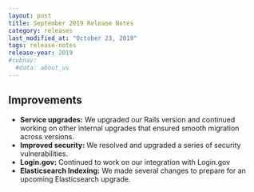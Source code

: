 ```yaml
---
layout: post
title: September 2019 Release Notes
category: releases
last_modified_at: "October 23, 2019"
tags: release-notes
release-year: 2019
#subnav:
  #data: about_us
---
```


## Improvements

* **Service upgrades:** We upgraded our Rails version and continued working on other internal upgrades that ensured smooth migration across versions.
* **Improved security:** We resolved and upgraded a series of security vulnerabilities.
* **Login.gov:** Continued to work on our integration with Login.gov
* **Elasticsearch Indexing:** We made several changes to prepare for an upcoming Elasticsearch upgrade.
